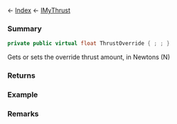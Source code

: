 ← [Index](Api-Index) ← [IMyThrust](Sandbox.ModAPI.Ingame.IMyThrust)

### Summary

```csharp
private public virtual float ThrustOverride { ; ; }
```

Gets or sets the override thrust amount, in Newtons (N)

### Returns

### Example

### Remarks

